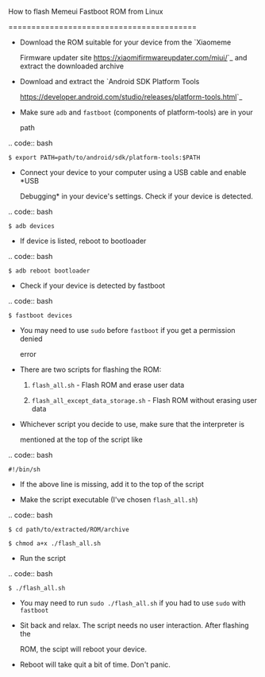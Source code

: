 
How to flash Memeui Fastboot ROM from Linux

=========================================

- Download the ROM suitable for your device from the `Xiaomeme

  Firmware updater site <https://xiaomifirmwareupdater.com/miui/>`_ and extract the downloaded archive

- Download and extract the `Android SDK Platform Tools

  <https://developer.android.com/studio/releases/platform-tools.html>`_

- Make sure ``adb`` and ``fastboot`` (components of platform-tools) are in your

  path

.. code:: bash

    $ export PATH=path/to/android/sdk/platform-tools:$PATH

- Connect your device to your computer using a USB cable and enable *USB

  Debugging* in your device's settings. Check if your device is detected.

.. code:: bash

    $ adb devices

- If device is listed, reboot to bootloader

.. code:: bash

    $ adb reboot bootloader

- Check if your device is detected by fastboot

.. code:: bash

    $ fastboot devices

- You may need to use ``sudo`` before ``fastboot`` if you get a permission denied

  error

- There are two scripts for flashing the ROM:

  1. ``flash_all.sh`` - Flash ROM and erase user data

    

  2. ``flash_all_except_data_storage.sh`` - Flash ROM without erasing user data

  

- Whichever script you decide to use, make sure that the interpreter is

  mentioned at the top of the script like

.. code:: bash

    #!/bin/sh

- If the above line is missing, add it to the top of the script

- Make the script executable (I've chosen ``flash_all.sh``)

.. code:: bash

    $ cd path/to/extracted/ROM/archive

    $ chmod a+x ./flash_all.sh

- Run the script

.. code:: bash

    $ ./flash_all.sh

- You may need to run ``sudo ./flash_all.sh`` if you had to use ``sudo`` with ``fastboot``

- Sit back and relax. The script needs no user interaction. After flashing the

  ROM, the scipt will reboot your device.

- Reboot will take quit a bit of time. Don't panic.

